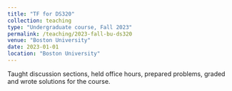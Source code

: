 ```yaml
---
title: "TF for DS320"
collection: teaching
type: "Undergraduate course, Fall 2023"
permalink: /teaching/2023-fall-bu-ds320
venue: "Boston University"
date: 2023-01-01
location: "Boston University"
---
```


Taught discussion sections, held office hours, prepared problems, graded and wrote solutions for the course.